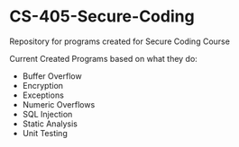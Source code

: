 # CS-405-Secure-Coding
Repository for programs created for Secure Coding Course

Current Created Programs based on what they do:
- Buffer Overflow 
- Encryption
- Exceptions
- Numeric Overflows
- SQL Injection
- Static Analysis
- Unit Testing
